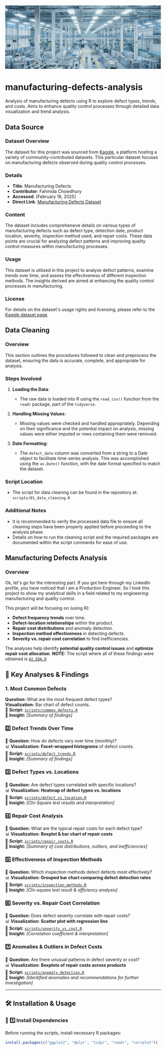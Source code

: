 ![Manufacturing Defects Image](manufacturing_image.png)
# manufacturing-defects-analysis
Analysis of manufacturing defects using R to explore defect types, trends, and costs. Aims to enhance quality control processes through detailed data visualization and trend analysis.


## Data Source

### Dataset Overview
The dataset for this project was sourced from [Kaggle](https://www.kaggle.com), a platform hosting a variety of community-contributed datasets. This particular dataset focuses on manufacturing defects observed during quality control processes.

### Details
- **Title**: Manufacturing Defects
- **Contributor**: Fahmida Chowdhury
- **Accessed**: [February 16, 2025]
- **Direct Link**: [Manufacturing Defects Dataset](https://www.kaggle.com/datasets/fahmidachowdhury/manufacturing-defects)

### Content
The dataset includes comprehensive details on various types of manufacturing defects such as defect type, detection date, product location, severity, inspection method used, and repair costs. These data points are crucial for analyzing defect patterns and improving quality control measures within manufacturing processes.

### Usage
This dataset is utilized in this project to analyze defect patterns, examine trends over time, and assess the effectiveness of different inspection methods. The insights derived are aimed at enhancing the quality control processes in manufacturing.

### License
For details on the dataset's usage rights and licensing, please refer to the [Kaggle dataset page](https://www.kaggle.com/datasets/fahmidachowdhury/manufacturing-defects).

## Data Cleaning
### Overview
This section outlines the procedures followed to clean and preprocess the dataset, ensuring the data is accurate, complete, and appropriate for analysis.

### Steps Involved

1. **Loading the Data**:
   - The raw data is loaded into R using the `read_csv()` function from the `readr` package, part of the `tidyverse`.

2. **Handling Missing Values**:
   - Missing values were checked and handled appropriately. Depending on their significance and the potential impact on analysis, missing values were either imputed or rows containing them were removed.

3. **Date Formatting**:
   - The `defect_date` column was converted from a string to a Date object to facilitate time-series analysis. This was accomplished using the `as.Date()` function, with the date format specified to match the dataset.

### Script Location
- The script for data cleaning can be found in the repository at: `scripts/01_data_cleaning.R`

### Additional Notes
- It is recommended to verify the processed data file to ensure all cleaning steps have been properly applied before proceeding to the analysis phase.
- Details on how to run the cleaning script and the required packages are documented within the script comments for ease of use.

## Manufacturing Defects Analysis
### Overview
Ok, let's go for the interesting part.
If you got here through my LinkedIn profile, you have noticed that I am a Production Engineer. So I took this project to show my analytical skills in a field related to my engineering: manufacturing and quality control.

This project will be focusing on (using R):
- **Defect frequency trends** over time.
- **Defect-location relationships** within the product.
- **Repair cost distributions** and anomaly detection.
- **Inspection method effectiveness** in detecting defects.
- **Severity vs. repair cost correlation** to find inefficiencies.

The analyses help identify **potential quality control issues** and **optimize repair cost allocation**.
**NOTE:** The script where all of these findings were obtained is [`02_EDA.R`](scripts/02_EDA.R)  

## 🚀 **Key Analyses & Findings**

### **1. Most Common Defects**
**Question:** What are the most frequent defect types?  
**Visualization:** Bar chart of defect counts.  
📂 **Script:** [`scripts/common_defects.R`](scripts/common_defects.R)  
📝 **Insight:** *[Summary of findings]*  

### 2️⃣ **Defect Trends Over Time**
📌 **Question:** How do defects vary over time (monthly)?  
📊 **Visualization:** **Facet-wrapped histograms** of defect counts.  
📂 **Script:** [`scripts/defect_trends.R`](scripts/defect_trends.R)  
📝 **Insight:** *[Summary of findings]*  

### 3️⃣ **Defect Types vs. Locations**
📌 **Question:** Are defect types correlated with specific locations?  
📊 **Visualization:** **Heatmap of defect types vs. locations**  
📂 **Script:** [`scripts/defect_vs_location.R`](scripts/defect_vs_location.R)  
📝 **Insight:** *[Chi-Square test results and interpretation]*  

### 4️⃣ **Repair Cost Analysis**
📌 **Question:** What are the typical repair costs for each defect type?  
📊 **Visualization:** **Boxplot & bar chart of repair costs**  
📂 **Script:** [`scripts/repair_costs.R`](scripts/repair_costs.R)  
📝 **Insight:** *[Summary of cost distributions, outliers, and inefficiencies]*  

### 5️⃣ **Effectiveness of Inspection Methods**
📌 **Question:** Which inspection methods detect defects most effectively?  
📊 **Visualization:** **Grouped bar chart comparing defect detection rates**  
📂 **Script:** [`scripts/inspection_methods.R`](scripts/inspection_methods.R)  
📝 **Insight:** *[Chi-square test result & efficiency analysis]*  

### 6️⃣ **Severity vs. Repair Cost Correlation**
📌 **Question:** Does defect severity correlate with repair costs?  
📊 **Visualization:** **Scatter plot with regression line**  
📂 **Script:** [`scripts/severity_vs_cost.R`](scripts/severity_vs_cost.R)  
📝 **Insight:** *[Correlation coefficient & interpretation]*  

### 7️⃣ **Anomalies & Outliers in Defect Costs**
📌 **Question:** Are there unusual patterns in defect severity or cost?  
📊 **Visualization:** **Boxplots of repair costs across products**  
📂 **Script:** [`scripts/anomaly_detection.R`](scripts/anomaly_detection.R)  
📝 **Insight:** *[Identified anomalies and recommendations for further investigation]*  

---

## 🛠 **Installation & Usage**
### 📌 **1️⃣ Install Dependencies**
Before running the scripts, install necessary R packages:  
```r
install.packages(c("ggplot2", "dplyr", "tidyr", "readr", "corrplot"))

